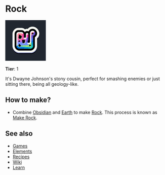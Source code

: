 # Rock

![](../images/item.rock.png)

**Tier**: 1

It's Dwayne Johnson's stony cousin, perfect for smashing enemies or just sitting there, being all geology-like.

## How to make?

* Combine [Obsidian](/wiki/elements/obsidian) and [Earth](/wiki/elements/earth) to make [Rock](/wiki/elements/rock). This process is known as [Make Rock](/wiki/recipes/make-rock).

## See also

* [Games](/wiki/games)
* [Elements](/wiki/elements)
* [Recipes](/wiki/recipes)
* [Wiki](/wiki/index)
* [Learn](/learn/index)